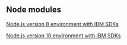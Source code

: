 ## Node modules

[Node.js version 8 environment with IBM SDKs](https://console.bluemix.net/docs/openwhisk/openwhisk_reference.html#openwhisk_ref_javascript_environments_8)

[Node.js version 10 environment with IBM SDKs](https://console.bluemix.net/docs/openwhisk/openwhisk_reference.html#openwhisk_ref_javascript_environments_10)

